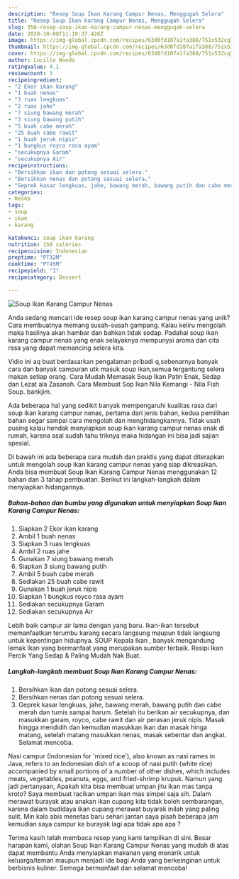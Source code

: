 ```yaml
---
description: "Resep Soup Ikan Karang Campur Nenas, Menggugah Selera"
title: "Resep Soup Ikan Karang Campur Nenas, Menggugah Selera"
slug: 358-resep-soup-ikan-karang-campur-nenas-menggugah-selera
date: 2020-10-08T11:10:37.426Z
image: https://img-global.cpcdn.com/recipes/63d0fd107a1fa388/751x532cq70/soup-ikan-karang-campur-nenas-foto-resep-utama.jpg
thumbnail: https://img-global.cpcdn.com/recipes/63d0fd107a1fa388/751x532cq70/soup-ikan-karang-campur-nenas-foto-resep-utama.jpg
cover: https://img-global.cpcdn.com/recipes/63d0fd107a1fa388/751x532cq70/soup-ikan-karang-campur-nenas-foto-resep-utama.jpg
author: Lucille Woods
ratingvalue: 4.1
reviewcount: 3
recipeingredient:
- "2 Ekor ikan karang"
- "1 buah nenas"
- "3 ruas lengkuas"
- "2 ruas jahe"
- "7 siung bawang merah"
- "3 siung bawang putih"
- "5 buah cabe merah"
- "25 buah cabe rawit"
- "1 buah jeruk nipis"
- "1 bungkus royco rasa ayam"
- "secukupnya Garam"
- "secukupnya Air"
recipeinstructions:
- "Bersihkan ikan dan potong sesuai selera."
- "Bersihkan nenas dan potong sesuai selera."
- "Geprek kasar lengkuas, jahe, bawang merah, bawang putih dan cabe merah dan tumis sampai harum. Setelah itu berikan air secukupnya, dan masukkan garam, royco, cabe rawit dan air perasan jeruk nipis. Masak hingga mendidih dan kemudian masukkan ikan dan masak hinga matang, setelah matang masukkan nenas, masak sebentar dan angkat. Selamat mencoba."
categories:
- Resep
tags:
- soup
- ikan
- karang

katakunci: soup ikan karang 
nutrition: 150 calories
recipecuisine: Indonesian
preptime: "PT32M"
cooktime: "PT45M"
recipeyield: "1"
recipecategory: Dessert

---
```



![Soup Ikan Karang Campur Nenas](https://img-global.cpcdn.com/recipes/63d0fd107a1fa388/751x532cq70/soup-ikan-karang-campur-nenas-foto-resep-utama.jpg)

Anda sedang mencari ide resep soup ikan karang campur nenas yang unik? Cara membuatnya memang susah-susah gampang. Kalau keliru mengolah maka hasilnya akan hambar dan bahkan tidak sedap. Padahal soup ikan karang campur nenas yang enak selayaknya mempunyai aroma dan cita rasa yang dapat memancing selera kita.

Vidio ini aq buat berdasarkan pengalaman pribadi q,sebenarnya banyak cara dan banyak campuran utk masuk soup ikan,semua tergantung selera makan setiap orang. Cara Mudah Memasak Soup Ikan Patin Enak, Sedap dan Lezat ala Zasanah. Cara Membuat Sop Ikan Nila Kemangi - Nila Fish Soup. bankjim.

Ada beberapa hal yang sedikit banyak mempengaruhi kualitas rasa dari soup ikan karang campur nenas, pertama dari jenis bahan, kedua pemilihan bahan segar sampai cara mengolah dan menghidangkannya. Tidak usah pusing kalau hendak menyiapkan soup ikan karang campur nenas enak di rumah, karena asal sudah tahu triknya maka hidangan ini bisa jadi sajian spesial.


Di bawah ini ada beberapa cara mudah dan praktis yang dapat diterapkan untuk mengolah soup ikan karang campur nenas yang siap dikreasikan. Anda bisa membuat Soup Ikan Karang Campur Nenas menggunakan 12 bahan dan 3 tahap pembuatan. Berikut ini langkah-langkah dalam menyiapkan hidangannya.

<!--inarticleads1-->

##### Bahan-bahan dan bumbu yang digunakan untuk menyiapkan Soup Ikan Karang Campur Nenas:

1. Siapkan 2 Ekor ikan karang
1. Ambil 1 buah nenas
1. Siapkan 3 ruas lengkuas
1. Ambil 2 ruas jahe
1. Gunakan 7 siung bawang merah
1. Siapkan 3 siung bawang putih
1. Ambil 5 buah cabe merah
1. Sediakan 25 buah cabe rawit
1. Gunakan 1 buah jeruk nipis
1. Siapkan 1 bungkus royco rasa ayam
1. Sediakan secukupnya Garam
1. Sediakan secukupnya Air


Lebih baik campur air lama dengan yang baru. Ikan-ikan tersebut memanfaatkan terumbu karang secara langsung maupun tidak langsung untuk kepentingan hidupnya. SOUP Kepala Ikan , banyak mengandung lemak Ikan yang bermanfaat yang merupakan sumber terbaik. Resipi Ikan Percik Yang Sedap &amp; Paling Mudah Nak Buat. 

<!--inarticleads2-->

##### Langkah-langkah membuat Soup Ikan Karang Campur Nenas:

1. Bersihkan ikan dan potong sesuai selera.
1. Bersihkan nenas dan potong sesuai selera.
1. Geprek kasar lengkuas, jahe, bawang merah, bawang putih dan cabe merah dan tumis sampai harum. Setelah itu berikan air secukupnya, dan masukkan garam, royco, cabe rawit dan air perasan jeruk nipis. Masak hingga mendidih dan kemudian masukkan ikan dan masak hinga matang, setelah matang masukkan nenas, masak sebentar dan angkat. Selamat mencoba.


Nasi campur (Indonesian for &#39;mixed rice&#39;), also known as nasi rames in Java, refers to an Indonesian dish of a scoop of nasi putih (white rice) accompanied by small portions of a number of other dishes, which includes meats, vegetables, peanuts, eggs, and fried-shrimp krupuk. Namun yang jadi pertanyaan, Apakah kita bisa membuat umpan jitu ikan mas tanpa kroto? Saya membuat racikan umpan ikan mas simpel saja sih. Dalam merawat burayak atau anakan ikan cupang kita tidak boleh sembarangan, karena dalam budidaya ikan cupang merawat buyarak inilah yang paling sulit. Min kalo abis menetas baru sehari jantan saya pisah beberapa jam kemudian saya campur ke burayak lagi apa tidak apa apa ? 

Terima kasih telah membaca resep yang kami tampilkan di sini. Besar harapan kami, olahan Soup Ikan Karang Campur Nenas yang mudah di atas dapat membantu Anda menyiapkan makanan yang menarik untuk keluarga/teman maupun menjadi ide bagi Anda yang berkeinginan untuk berbisnis kuliner. Semoga bermanfaat dan selamat mencoba!
